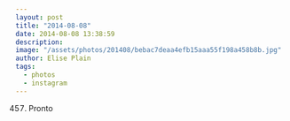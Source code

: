 ```yaml
---
layout: post
title: "2014-08-08"
date: 2014-08-08 13:38:59
description: 
image: "/assets/photos/201408/bebac7deaa4efb15aaa55f198a458b8b.jpg"
author: Elise Plain
tags: 
  - photos
  - instagram
---
```


457. Pronto
<p></p>
